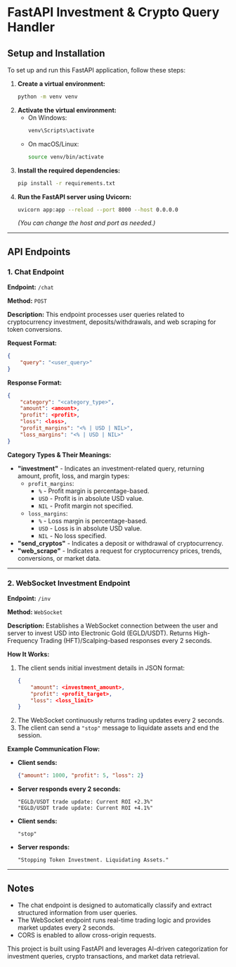 # FastAPI Investment & Crypto Query Handler

## Setup and Installation

To set up and run this FastAPI application, follow these steps:

1. **Create a virtual environment:**
   ```sh
   python -m venv venv
   ```
2. **Activate the virtual environment:**
   - On Windows:
     ```sh
     venv\Scripts\activate
     ```
   - On macOS/Linux:
     ```sh
     source venv/bin/activate
     ```
3. **Install the required dependencies:**
   ```sh
   pip install -r requirements.txt
   ```
4. **Run the FastAPI server using Uvicorn:**
   ```sh
   uvicorn app:app --reload --port 8000 --host 0.0.0.0
   ```
   *(You can change the host and port as needed.)*

---

## API Endpoints

### **1. Chat Endpoint**
**Endpoint:** `/chat`

**Method:** `POST`

**Description:** This endpoint processes user queries related to cryptocurrency investment, deposits/withdrawals, and web scraping for token conversions.

**Request Format:**
```json
{
    "query": "<user_query>"
}
```

**Response Format:**
```json
{
    "category": "<category_type>",
    "amount": <amount>,
    "profit": <profit>,
    "loss": <loss>,
    "profit_margins": "<% | USD | NIL>",
    "loss_margins": "<% | USD | NIL>"
}
```

**Category Types & Their Meanings:**
- **"investment"** - Indicates an investment-related query, returning amount, profit, loss, and margin types:
  - `profit_margins`:
    - `%` - Profit margin is percentage-based.
    - `USD` - Profit is in absolute USD value.
    - `NIL` - Profit margin not specified.
  - `loss_margins`:
    - `%` - Loss margin is percentage-based.
    - `USD` - Loss is in absolute USD value.
    - `NIL` - No loss specified.
- **"send_cryptos"** - Indicates a deposit or withdrawal of cryptocurrency.
- **"web_scrape"** - Indicates a request for cryptocurrency prices, trends, conversions, or market data.

---

### **2. WebSocket Investment Endpoint**
**Endpoint:** `/inv`

**Method:** `WebSocket`

**Description:** Establishes a WebSocket connection between the user and server to invest USD into Electronic Gold (EGLD/USDT). Returns High-Frequency Trading (HFT)/Scalping-based responses every 2 seconds.

**How It Works:**
1. The client sends initial investment details in JSON format:
   ```json
   {
       "amount": <investment_amount>,
       "profit": <profit_target>,
       "loss": <loss_limit>
   }
   ```
2. The WebSocket continuously returns trading updates every 2 seconds.
3. The client can send a `"stop"` message to liquidate assets and end the session.

**Example Communication Flow:**
- **Client sends:**
  ```json
  {"amount": 1000, "profit": 5, "loss": 2}
  ```
- **Server responds every 2 seconds:**
  ```
  "EGLD/USDT trade update: Current ROI +2.3%"
  "EGLD/USDT trade update: Current ROI +4.1%"
  ```
- **Client sends:**
  ```
  "stop"
  ```
- **Server responds:**
  ```
  "Stopping Token Investment. Liquidating Assets."
  ```

---

## Notes
- The chat endpoint is designed to automatically classify and extract structured information from user queries.
- The WebSocket endpoint runs real-time trading logic and provides market updates every 2 seconds.
- CORS is enabled to allow cross-origin requests.

This project is built using FastAPI and leverages AI-driven categorization for investment queries, crypto transactions, and market data retrieval.

